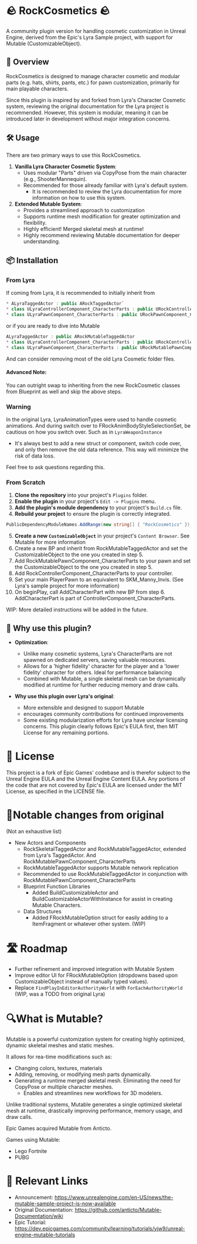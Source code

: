 # 🪨 RockCosmetics 🪨

A community plugin version for handling cosmetic customization in Unreal Engine, derived from the Epic's Lyra Sample project, 
with support for Mutable (CustomizableObject).

## 📖 Overview

RockCosmetics is designed to manage character cosmetic and modular parts (e.g. hats, shirts, pants, etc.) for pawn customization, 
primarily for main playable characters.

Since this plugin is inspired by and forked from Lyra's Character Cosmetic system, reviewing the original documentation for the Lyra project is recommended.
However, this system is modular, meaning it can be introduced later in development without major integration concerns.

## 🛠️ Usage

There are two primary ways to use this RockCosmetics. 

1. **Vanilla Lyra Character Cosmetic System**:
   * Uses modular "Parts" driven via CopyPose from the main character (e.g., ShooterMannequin).
   * Recommended for those already familiar with Lyra's default system. 
     * It is recommended to review the Lyra documentation for more information on how to use this system.
2. **Extended Mutable System**:
    * Provides a streamlined approach to customization
    * Supports runtime mesh modification for greater optimization and flexibility. 
    * Highly efficient! Merged skeletal mesh at runtime!
    * Highly recommend reviewing Mutable documentation for deeper understanding.


## 📦 Installation


### From Lyra 

If coming from Lyra, it is recommended to initially inherit from 

```cpp
* ALyraTaggedActor : public ARockTaggedActor`
* class ULyraControllerComponent_CharacterParts : public URockControllerComponent_CharacterParts`
* class ULyraPawnComponent_CharacterParts : public URockPawnComponent_CharacterParts`
```

or if you are ready to dive into Mutable 

```cpp
ALyraTaggedActor : public ARockMutableTaggedActor
* class ULyraControllerComponent_CharacterParts : public URockControllerComponent_CharacterParts`
* class ULyraPawnComponent_CharacterParts : public URockMutablePawnComponent_CharacterParts`
```

And can consider removing most of the old Lyra Cosmetic folder files.

#### **Advanced Note**: 
You can outright swap to inheriting from the new RockCosmetic classes from Blueprint as well and skip the above steps.

### Warning
In the original Lyra, LyraAnimationTypes were used to handle cosmetic animations. 
And during switch over to FRockAnimBodyStyleSelectionSet, be cautious on how you switch over.
Such as in `LyraWeaponInstance` 

* It's always best to add a new struct or component, switch code over, and only then remove the old data reference. 
This way will minimize the risk of data loss.

Feel free to ask questions regarding this.


### From Scratch

1. **Clone the repository** into your project's `Plugins` folder.
2. **Enable the plugin** in your project's `Edit -> Plugins` menu.
3. **Add the plugin's module dependency** to your project's `Build.cs` file.
4. **Rebuild your project** to ensure the plugin is correctly integrated.
```csharp
PublicDependencyModuleNames.AddRange(new string[] { "RockCosmetics" });
```
5. **Create a new `CustomizableObject`** in your project's `Content Browser`. See Mutable for more information
6. Create a new BP and inherit from RockMutableTaggedActor and set the CustomizableObject to the one you created in step 5.
7. Add RockMutablePawnComponent_CharacterParts to your pawn and set the CustomizableObject to the one you created in step 5.
8. Add RockControllerComponent_CharacterParts to your controller.
9. Set your main PlayerPawn to an equivalent to SKM_Manny_Invis.  (See Lyra's sample project for more information)
10. On beginPlay, call AddCharacterPart with new BP from step 6. AddCharacterPart is part of ControllerComponent_CharacterParts.  

WIP: More detailed instructions will be added in the future. 


## 📜 Why use this plugin?

* **Optimization**:
  * Unlike many cosmetic systems, Lyra's CharacterParts are not spawned on dedicated servers, saving valuable resources.
  * Allows for a 'higher fidelity' character for the player and a 'lower fidelity' character for others. Ideal for performance balancing
  * Combined with Mutable, a single skeletal mesh can be dynamically modified at runtime for further reducing memory and draw calls.

* **Why use this plugin over Lyra's original**:
  * More extensible and designed to support Mutable
  * encourages community contributions for continued improvements
  * Some existing modularization efforts for Lyra have unclear licensing concerns. This plugin clearly follows Epic's EULA first, then MIT License for any remaining portions.

# 📃 License

This project is a fork of Epic Games' codebase and is therefor subject to the Unreal Engine EULA and the Unreal Engine Content EULA.
Any portions of the code that are not covered by Epic's EULA are licensed under the MIT License, as specified in the LICENSE file.

# 🔄Notable changes from original
(Not an exhaustive list)

* New Actors and Components
    * RockSkeletalTaggedActor and RockMutableTaggedActor, extended from Lyra's TaggedActor. And RockMutablePawnComponent_CharacterParts
    * RockMutableTaggedActor supports Mutable network replication
    * Recommended to use RockMutableTaggedActor in conjunction with RockMutablePawnComponent_CharacterParts
  * Blueprint Function Libraries
    * Added BuildCustomizableActor and BuildCustomizableActorWithInstance for assist in creating Mutable Characters.
  * Data Structures
    * Added FRockMutableOption struct for easily adding to a ItemFragment or whatever other system. (WIP)


# 🛣️ Roadmap

* Further refinement and improved integration with Mutable System
* Improve editor UI for FRockMutableOption (dropdowns based upon CustomizableObject instead of manually typed values).
* Replace `FindPlayInEditorAuthorityWorld` with  `ForEachAuthorityWorld` (WIP, was a TODO from original Lyra)


# 🔍What is Mutable?

Mutable is a powerful customization system for creating highly optimized, dynamic skeletal meshes and static meshes.

It allows for rea-time modifications such as:
 * Changing colors, textures, materials
 * Adding, removing, or modifying mesh parts dynamically.
 * Generating a runtime merged skeletal mesh. Eliminating the need for CopyPose or multiple character meshes. 
     * Enables and streamlines new workflows for 3D modelers.   

Unlike traditional systems, Mutable generates a single optimized skeletal mesh at runtime, drastically improving 
performance, memory usage, and draw calls.

Epic Games acquired Mutable from Anticto.

Games using Mutable:
* Lego Fortnite
* PUBG

# 🔗 Relevant Links
* Announcement: https://www.unrealengine.com/en-US/news/the-mutable-sample-project-is-now-available
* Original Documentation: https://github.com/anticto/Mutable-Documentation/wiki
* Epic Tutorial: https://dev.epicgames.com/community/learning/tutorials/yjw9/unreal-engine-mutable-tutorials



